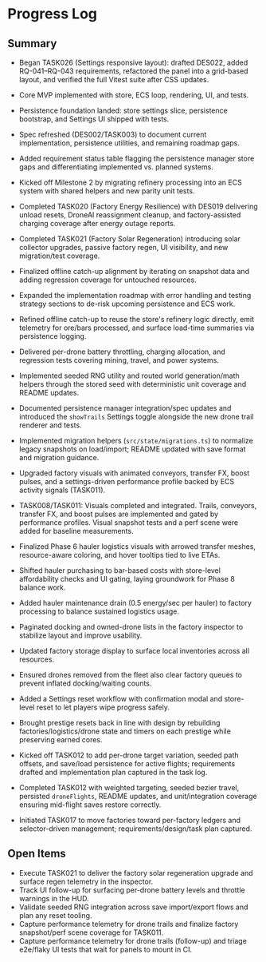 # Progress Log

## Summary

- Began TASK026 (Settings responsive layout): drafted DES022, added RQ-041–RQ-043 requirements, refactored the panel into a grid-based layout, and verified the full Vitest suite after CSS updates.
- Core MVP implemented with store, ECS loop, rendering, UI, and tests.
- Persistence foundation landed: store settings slice, persistence bootstrap, and Settings UI shipped with tests.
- Spec refreshed (DES002/TASK003) to document current implementation, persistence utilities, and remaining roadmap gaps.
- Added requirement status table flagging the persistence manager store gaps and differentiating implemented vs. planned systems.
- Kicked off Milestone 2 by migrating refinery processing into an ECS system with shared helpers and new parity unit tests.
- Completed TASK020 (Factory Energy Resilience) with DES019 delivering unload resets, DroneAI reassignment cleanup, and factory-assisted charging coverage after energy outage reports.
- Completed TASK021 (Factory Solar Regeneration) introducing solar collector upgrades, passive factory regen, UI visibility, and new migration/test coverage.
- Finalized offline catch-up alignment by iterating on snapshot data and adding regression coverage for untouched resources.
- Expanded the implementation roadmap with error handling and testing strategy sections to de-risk upcoming persistence and ECS work.
- Refined offline catch-up to reuse the store's refinery logic directly, emit telemetry for ore/bars processed, and surface load-time summaries via persistence logging.
- Delivered per-drone battery throttling, charging allocation, and regression tests covering mining, travel, and power systems.
- Implemented seeded RNG utility and routed world generation/math helpers through the stored seed with deterministic unit coverage and README updates.
- Documented persistence manager integration/spec updates and introduced the `showTrails` Settings toggle alongside the new drone trail renderer and tests.

- Implemented migration helpers (`src/state/migrations.ts`) to normalize legacy snapshots on load/import; README updated with save format and migration guidance.

 - Upgraded factory visuals with animated conveyors, transfer FX, boost pulses, and a settings-driven performance profile backed by ECS activity signals (TASK011).
 - TASK008/TASK011: Visuals completed and integrated. Trails, conveyors, transfer FX, and boost pulses are implemented and gated by performance profiles. Visual snapshot tests and a perf scene were added for baseline measurements.

- Finalized Phase 6 hauler logistics visuals with arrowed transfer meshes, resource-aware coloring, and hover tooltips tied to live ETAs.
- Shifted hauler purchasing to bar-based costs with store-level affordability checks and UI gating, laying groundwork for Phase 8 balance work.
- Added hauler maintenance drain (0.5 energy/sec per hauler) to factory processing to balance sustained logistics usage.
- Paginated docking and owned-drone lists in the factory inspector to stabilize layout and improve usability.
- Updated factory storage display to surface local inventories across all resources.
- Ensured drones removed from the fleet also clear factory queues to prevent inflated docking/waiting counts.
- Added a Settings reset workflow with confirmation modal and store-level reset to let players wipe progress safely.
- Brought prestige resets back in line with design by rebuilding factories/logistics/drone state and timers on each prestige while preserving earned cores.
- Kicked off TASK012 to add per-drone target variation, seeded path offsets, and save/load persistence for active flights; requirements drafted and implementation plan captured in the task log.
- Completed TASK012 with weighted targeting, seeded bezier travel, persisted `droneFlights`, README updates, and unit/integration coverage ensuring mid-flight saves restore correctly.

- Initiated TASK017 to move factories toward per-factory ledgers and selector-driven management; requirements/design/task plan captured.

## Open Items

- Execute TASK021 to deliver the factory solar regeneration upgrade and surface regen telemetry in the inspector.
- Track UI follow-up for surfacing per-drone battery levels and throttle warnings in the HUD.
- Validate seeded RNG integration across save import/export flows and plan any reset tooling.
 - Capture performance telemetry for drone trails and finalize factory snapshot/perf scene coverage for TASK011.
 - Capture performance telemetry for drone trails (follow-up) and triage e2e/flaky UI tests that wait for panels to mount in CI.
